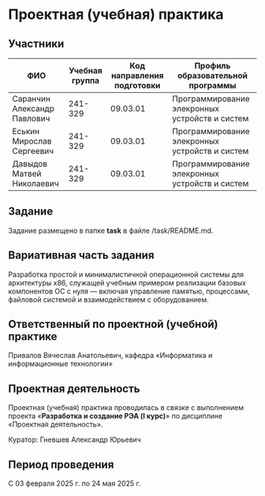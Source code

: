 # Проектная (учебная) практика

## Участники

| ФИО | Учебная группа | Код направления подготовки | Профиль образовательной программы |
|-|-|-|-|
| Саранчин Александр Павлович | 241-329 | 09.03.01 | Программирование элекронных устройств и систем |
| Еськин Мирослав Сергеевич | 241-329 | 09.03.01 | Программирование элекронных устройств и систем |
| Давыдов Матвей Николаевич | 241-329 | 09.03.01 | Программирование элекронных устройств и систем |

## Задание

Задание размещено в папке **task** в файле /task/README.md.

## Вариативная часть задания

Разработка простой и минималистичной операционной системы для архитектуры x86, служащей учебным примером реализации базовых компонентов ОС с нуля — включая управление памятью, процессами, файловой системой и взаимодействием с оборудованием.

## Ответственный по проектной (учебной) практике

Привалов Вячеслав Анатольевич, кафедра «Информатика и информационные технологии»

## Проектная деятельность

Проектная (учебная) практика проводилась в связке с выполнением проекта «**Разработка и создание РЭА (I курс)**» по дисциплине «Проектная деятельность».

Куратор: Гневшев Александр Юрьевич

## Период проведения

С 03 февраля 2025 г. по 24 мая 2025 г.
